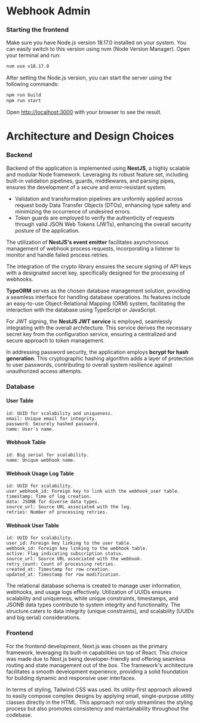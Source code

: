 # Webhook Admin

### Starting the frontend
Make sure you have Node.js version 18.17.0 installed on your system. 
You can easily switch to this version using nvm (Node Version Manager). 
Open your terminal and run:

```bash
nvm use v18.17.0
```

After setting the Node.js version, you can start the server using the following commands:

```bash
npm run build
npm run start
```

Open [http://localhost:3000](http://localhost:3000) with your browser to see the result.

# Architecture and Design Choices

### Backend

Backend of the application is implemented using **NestJS**, a highly scalable and modular Node framework. Leveraging its robust feature set, including built-in validation pipelines, guards, middlewares, and parsing pipes, ensures the development of a secure and error-resistant system.

- Validation and transformation pipelines are uniformly applied across request body Data Transfer Objects (DTOs), enhancing type safety and minimizing the occurrence of undesired errors.
- Token guards are employed to verify the authenticity of requests through valid JSON Web Tokens (JWTs), enhancing the overall security posture of the application.

The utilization of **NestJS's event emitter** facilitates asynchronous management of webhook process requests, incorporating a listener to monitor and handle failed process retries. 

The integration of the crypto library ensures the secure signing of API keys with a designated secret key, specifically designed for the processing of webhooks.

**TypeORM** serves as the chosen database management solution, providing a seamless interface for handling database operations. Its features include an easy-to-use Object-Relational Mapping (ORM) system, facilitating the interaction with the database using TypeScript or JavaScript.

For JWT signing, the **NestJS JWT service** is employed, seamlessly integrating with the overall architecture. This service derives the necessary secret key from the configuration service, ensuring a centralized and secure approach to token management.

In addressing password security, the application employs **bcrypt for hash generation**. This cryptographic hashing algorithm adds a layer of protection to user passwords, contributing to overall system resilience against unauthorized access attempts.

### Database

#### User Table
```
id: UUID for scalability and uniqueness.
email: Unique email for integrity.
password: Securely hashed password.
name: User's name.
```
#### Webhook Table
```
id: Big serial for scalability.
name: Unique webhook name.
```

#### Webhook Usage Log Table
```
id: UUID for scalability.
user_webhook_id: Foreign key to link with the webhook_user table.
timestamp: Time of log creation.
data: JSONB for diverse data types.
source_url: Source URL associated with the log.
retries: Number of processing retries.
```

#### Webhook User Table
```
id: UUID for scalability.
user_id: Foreign key linking to the user table.
webhook_id: Foreign key linking to the webhook table.
active: Flag indicating subscription status.
source_url: Source URL associated with the webhook.
retry_count: Count of processing retries.
created_at: Timestamp for row creation.
updated_at: Timestamp for row modification.
```

The relational database schema is created to manage user information, webhooks, and usage logs effectively. 
Utilization of UUIDs ensures scalability and uniqueness, while unique constraints, timestamps, and JSONB data types contribute to system integrity and functionality. 
The structure caters to data integrity (unique constraints), and scalability (UUIDs and big serial) considerations.

### Frontend

For the frontend development, Next.js was chosen as the primary framework, leveraging its built-in capabilities on top of React. This choice was made due to Next.js being developer-friendly and offering seamless routing and state management out of the box. The framework's architecture facilitates a smooth development experience, providing a solid foundation for building dynamic and responsive user interfaces.

In terms of styling, Tailwind CSS was used. Its utility-first approach allowed to easily compose complex designs by applying small, single-purpose utility classes directly in the HTML. This approach not only streamlines the styling process but also promotes consistency and maintainability throughout the codebase.
